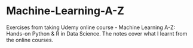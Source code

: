# Machine-Learning-A-Z
Exercises from taking Udemy online course - Machine Learning A-Z: Hands-on Python & R in Data Science. The notes cover what I learnt from the online courses.
